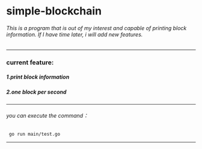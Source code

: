 # simple-blockchain
###### This is a program that is out of my interest and capable of printing block information. If I have time later, i will add new features.
----------
###  current feature:
##### 1.print block information
##### 2.one block per second
------------
###### *you can execute the command*：
     go run main/test.go 
----------
